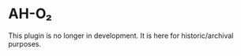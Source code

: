 AH-O&#8322;
====================

This plugin is no longer in development. It is here for historic/archival purposes.
